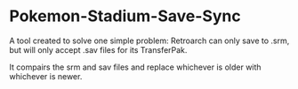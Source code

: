 # Pokemon-Stadium-Save-Sync
A tool created to solve one simple problem: Retroarch can only save to .srm, but will only accept .sav files for its TransferPak.

It compairs the srm and sav files and replace whichever is older with whichever is newer. 
